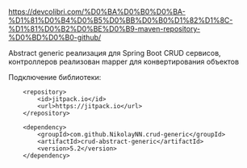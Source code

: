 https://devcolibri.com/%D0%BA%D0%B0%D0%BA-%D1%81%D0%B4%D0%B5%D0%BB%D0%B0%D1%82%D1%8C-%D1%81%D0%B2%D0%BE%D0%B9-maven-repository-%D0%BD%D0%B0-github/

Abstract generic реализация для Spring Boot CRUD сервисов, контроллеров
реализован mapper для конвертирования объектов

Подключение библиотеки:
```
    <repository>
        <id>jitpack.io</id>
        <url>https://jitpack.io</url>
    </repository>

    <dependency>
        <groupId>com.github.NikolayNN.crud-generic</groupId>
        <artifactId>crud-abstract-generic</artifactId>
        <version>5.2</version>
    </dependency>
```
